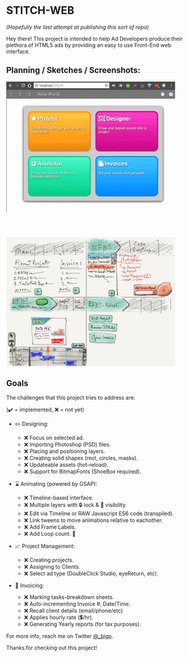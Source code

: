 STITCH-WEB
==========

*(Hopefully the last attempt at publishing this sort of repo)*

Hey there! This project is intended to help Ad Developers produce their plethora of HTML5 ads by providing an easy to use Front-End web interface.

Planning / Sketches / Screenshots:
----------------------------------

<kbd>
<img src="https://raw.githubusercontent.com/bigp/stitch-web/master/docs/imgs/stitch-web-demo-01.gif" width=450 alt="Early Demo of stitch-web" />
</kbd>

<br/><br/>

<kbd>
<img src="https://raw.githubusercontent.com/bigp/stitch-web/master/docs/imgs/stitch-web-sketch.png" width=450 alt="Sketch Planning for stitch-web, made with Paper by 53" />
</kbd>


Goals
-----
 
The challenges that this project tries to address are:

(:heavy_check_mark: = implemented, :x: = not yet)

 - :pencil2: Designing:
   - :x: Focus on selected ad.
   - :x: Importing Photoshop (PSD) files.
   - :x: Placing and positioning layers.
   - :x: Creating solid shapes (rect, circles, masks).
   - :x: Updateable assets (hot-reload).
   - :x: Support for BitmapFonts (ShoeBox required).
 
 - :hourglass: Animating (powered by GSAP):
   - :x: Timeline-based interface.
   - :x: Multiple layers with :lock: lock & :eyes: visibility.
   - :x: Edit via Timeline or RAW Javascript ES6 code (transpiled).
   - :x: Link tweens to move animations relative to eachother.
   - :x: Add Frame Labels.
   - :x: Add Loop count. :repeat:
   
 - :chart_with_upwards_trend: Project Management:
   - :x: Creating projects.
   - :x: Assigning to Clients.
   - :x: Select ad type (DoubleClick Studio, eyeReturn, etc).
 
 - :blue_book: Invoicing:
   - :x: Marking tasks-breakdown sheets.
   - :x: Auto-incrementing Invoice #, Date/Time.
   - :x: Recall client details (email/phone/etc)
   - :x: Applies hourly rate (:heavy_dollar_sign:/hr).
   - :x: Generating Yearly reports (for tax purposes).
   
For more info, reach me on Twitter [@_bigp](https://twitter.com/_bigp).

Thanks for checking out this project!
   